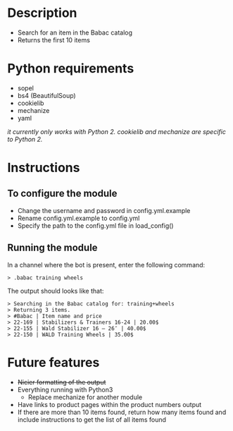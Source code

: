 # Description

- Search for an item in the Babac catalog
- Returns the first 10 items

# Python requirements

- sopel
- bs4 (BeautifulSoup)
- cookielib
- mechanize
- yaml

*it currently only works with Python 2. cookielib and mechanize are specific to Python 2.*

# Instructions

## To configure the module

- Change the username and password in config.yml.example
- Rename config.yml.example to config.yml
- Specify the path to the config.yml file in load_config()

## Running the module

In a channel where the bot is present, enter the following command:

```
> .babac training wheels
```

The output should looks like that:

```
> Searching in the Babac catalog for: training+wheels
> Returning 3 items.
> #Babac | Item name and price
> 22-169 | Stabilizers & Trainers 16-24 | 20.00$
> 22-155 | Wald Stabilizer 16 – 26″ | 40.00$
> 22-150 | WALD Training Wheels | 35.00$
```

# Future features

- <del>Nicier formatting of the output</del>
- Everything running with Python3
  * Replace mechanize for another module
- Have links to product pages within the product numbers output
- If there are more than 10 items found, return how many items found and include instructions to get the list of all items found
